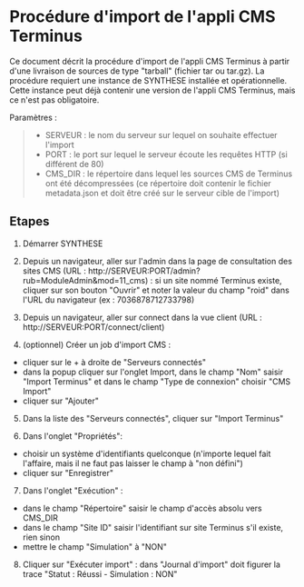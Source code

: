 # Procédure d'import de l'appli CMS Terminus

Ce document décrit la procédure d'import de l'appli CMS Terminus à partir d'une livraison de sources de type "tarball" (fichier tar ou tar.gz). La procédure requiert une instance de SYNTHESE installée et opérationnelle. Cette instance peut déjà contenir une version de l'appli CMS Terminus, mais ce n'est pas obligatoire.

Paramètres :
> - SERVEUR : le nom du serveur sur lequel on souhaite effectuer l'import
> - PORT : le port sur lequel le serveur écoute les requêtes HTTP (si différent de 80)
> - CMS_DIR : le répertoire dans lequel les sources CMS de Terminus ont été décompressées (ce répertoire doit contenir le fichier metadata.json et doit être créé sur le serveur cible de l'import)

Etapes
------

1)  Démarrer SYNTHESE

2)  Depuis un navigateur, aller sur l'admin dans la page de consultation des sites CMS (URL : http://SERVEUR:PORT/admin?rub=ModuleAdmin&mod=11_cms) : si un site nommé Terminus existe, cliquer sur son bouton "Ouvrir" et noter la valeur du champ "roid" dans l'URL du navigateur (ex : 7036878712733798)

3) Depuis un navigateur, aller sur connect dans la vue client (URL : http://SERVEUR:PORT/connect/client)

4)  (optionnel) Créer un job d'import CMS :

 - cliquer sur le + à droite de "Serveurs connectés"
 - dans la popup cliquer sur l'onglet Import, dans le champ "Nom" saisir "Import Terminus" et dans le champ "Type de connexion" choisir "CMS Import"
 - cliquer sur "Ajouter"

5) Dans la liste des "Serveurs connectés", cliquer sur "Import Terminus"

6) Dans l'onglet "Propriétés":

 - choisir un système d'identifiants quelconque (n'importe lequel fait l'affaire, mais il ne faut pas laisser le champ à "non défini")
 - cliquer sur "Enregistrer"

7) Dans l'onglet "Exécution" :

 - dans le champ "Répertoire" saisir le champ d'accès absolu vers CMS_DIR
 - dans le champ "Site ID" saisir l'identifiant sur site Terminus s'il existe, rien sinon
 - mettre le champ "Simulation" à "NON"

8) Cliquer sur "Exécuter import" : dans "Journal d'import" doit figurer la trace "Statut : Réussi - Simulation : NON"

